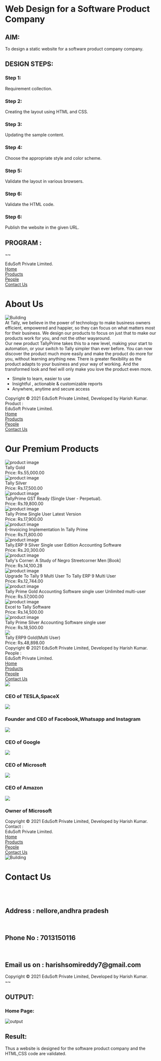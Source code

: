 # Web Design for a Software Product Company

## AIM:

To design a static website for a software product company company.

## DESIGN STEPS:

### Step 1:

Requirement collection.

### Step 2:

Creating the layout using HTML and CSS.

### Step 3:

Updating the sample content.

### Step 4:

Choose the appropriate style and color scheme.

### Step 5:

Validate the layout in various browsers.

### Step 6:

Validate the HTML code.

### Step 6:

Publish the website in the given URL.

## PROGRAM :
~~
<!DOCTYPE html>
<html lang="en">
<head>
<title>EduSoft Private Limited</title>
<link rel="stylesheet" href="./css/layout.css" />
<link rel="icon" href="./img/icon.png" type="image/x-icon" />
</head>
<body>
<div class="container">
<div class="banner">EduSoft Private Limited.</div>
<div class="menu">
<div class="menuitemselected"><a href="./home.html">Home</a></div>
<div class="menuitem"><a href="./products.html">Products</a></div>
<div class="menuitem"><a href="./people.html">People</a></div>
<div class="menuitem"><a href="./contact.html">Contact Us</a></div>
</div>
<div class="content">
<div class="homecontent">
<h1>About Us</h1>
<img src="./img/building.png" alt="Building" />
<div class="contenttext">
At Tally, we believe in the power of technology to make business
owners efficient, empowered and happier, so they can focus on what
matters most for their business. We design our products to focus on
just that to make our products work for you, and not the other wayaround.
<br />
Our new product TallyPrime takes this to a new level, making your
start to automation, or your switch to Tally simpler than ever
before. You can now discover the product much more easily and make
the product do more for you, without learning anything new. There is
greater flexibility as the product adapts to your business and your
way of working. And the transformed look and feel will only make you
love the product even more.
<ul>
<li>Simple to learn, easier to use</li>
<li>Insightful , actionable & customizable reports</li>
<li>Anywhere, anytime and secure access</li>
</ul>
</div>
</div>
</div>
<div class="footer">
Copyright &#169; 2021 EduSoft Private Limited, Developed by Harish Kumar.
</div>
</div>
</body>
</html>
Product :
<!DOCTYPE html>
<html lang="en">
<head>
<title>EduSoft Private Limited</title>
<link rel="stylesheet" href="./css/layout.css" />
<link rel="icon" href="./img/icon.png" type="image/x-icon" />
</head>
<body>
<div class="container"><div class="banner">EduSoft Private Limited.</div>
<div class="menu">
<div class="menuitem"><a href="./home.html">Home</a></div>
<div class="menuitemselected">
<a href="./products.html">Products</a>
</div>
<div class="menuitem"><a href="./people.html">People</a></div>
<div class="menuitem"><a href="./contact.html">Contact Us</a></div>
</div>
<div class="content">
<div class="productcontent">
<h1>Our Premium Products</h1>
<div class="productitems">
<div class="productitem">
<div class="itemimage">
<img src="https://4.imimg.com/data4/IF/QK/MY-68172/tally-erp-9-250x250.jpg" alt="product image">
</div>
<div class="itemname">Tally Gold</div>
<div class="itemprice">Price: Rs.55,000.00 </div>
</div>
<div class="productitem">
<div class="itemimage">
<img src="http://5.imimg.com/data5/MQ/BJ/MY-46980500/tally-erp9-silver-gst-ready-500x500.jpg" alt="product image">
</div>
<div class="itemname">Tally Silver</div>
<div class="itemprice">Price: Rs.17,500.00 </div>
</div>
<div class="productitem">
<div class="itemimage">
<img src="https://encrypted-tbn0.gstatic.com/shopping?
q=tbn:ANd9GcSHHnytqRmDRU0TNix4rw5Js0024P6yZU1KyVuTWfW9ivVPhveB1B7Cf_VEFZnFFbulGJif1u-Clkp5uZOjAy3DekGpSHPksO1bHUv9m6I&usqp=CAE"
alt="product image">
</div>
<div class="itemname">TallyPrime GST Ready (Single User - Perpetual).</div>
<div class="itemprice">Price: Rs.19,800.00 </div></div><div class="productitem">
<div class="itemimage">
<img src="https://encrypted-tbn3.gstatic.com/shopping?q=tbn:ANd9GcTfzTVx61vjJk72krfwD88Weg5ECq8hlamE-
3FVUxueY6zXE7bFYrrunhiCKJdF1cyYJPh405QX7USqBnbcIlDmuR1S4U3Ve7LCjYMBantG&usqp=CAE" alt="product image">
</div>
<div class="itemname">Tally Prime Single User Latest Version</div>
<div class="itemprice">Price: Rs.17,900.00 </div>
</div>
<div class="productitem">
<div class="itemimage">
<img src="https://encrypted-tbn2.gstatic.com/shopping?q=tbn:ANd9GcSOBM2AfbrkDjvVICXifKQKg7w-
GVPoUTa7EBZXdTGysfdN_1JpFBBwzRHovptEEPUjC92RouT7pFC9qeBown7GalvKR6AAc_ui_w2q78E&usqp=CAE" alt="product image">
</div>
<div class="itemname">E-Invoicing Implementation In Tally Prime</div>
<div class="itemprice">Price: Rs.11,800.00 </div>
</div>
<div class="productitem">
<div class="itemimage">
<img src="https://encrypted-tbn1.gstatic.com/shopping?q=tbn:ANd9GcTszaqS8qTSOPe4JHKsoL-
pZSbbEk7wzBs5hoWHPXp_enPfncOKzc8UpifitAjd143XKSlGOPGubxsQ-_rGUNut5GZdYlu0ldNoRqZgaM8&usqp=CAE" alt="product image">
</div>
<div class="itemname">Tally.ERP 9 Silver Single user Edition Accounting Software</div>
<div class="itemprice">Price: Rs.20,300.00 </div>
</div>
<div class="productitem">
<div class="itemimage">
<img src="https://encrypted-tbn1.gstatic.com/shopping?q=tbn:ANd9GcTDxso5uXwbuMEsEP-
B1pSEWKXWh6K5tSOwbqKrb9krINqiySXIbOpM53pdeuM4-KQARHewrey4G4P2E0pl0NzZ_tBEQvMdMVzHmkseeJp-JgGPhmw3m5ry&usqp=CAE" alt="product image">
</div>
<div class="itemname">Tally's Corner: A Study of Negro Streetcorner Men [Book]</div>
<div class="itemprice">Price: Rs.14,100.28 </div>
</div>
<div class="productitem">
<div class="itemimage">
<img src="https://encrypted-tbn3.gstatic.com/shopping?q=tbn:ANd9GcTszNhr1CqKt-8oaF_RTV-uK-
c3rxUfFAtFOQbQmn7hQpQIZT0k5hxrsNU88JAUKJsdXcl8-0uPh32EAqnU23FfnVMRR2dfj2zfVfMJo9hJ8JKz71A6GPtHtw&usqp=CAE" alt="product image"></div>
<div class="itemname">Upgrade To Tally 9 Multi User To Tally ERP 9 Multi User</div>
<div class="itemprice">Price: Rs.12,744.00 </div>
</div>
<div class="productitem">
<div class="itemimage">
<img src="https://encrypted-tbn3.gstatic.com/shopping?
q=tbn:ANd9GcTXAj5i5KuCt1gFeGHH0Zbncb_SACZcXAwI2PhZ292pfHTzFWWgplEhNZIxAYqvsoPPizZDhsjRYyXSWzArqJ-EYxvNvv4gFw&usqp=CAE" alt="product
image">
</div>
<div class="itemname">Tally Prime Gold Accounting Software single user Unlimited multi-user</div>
<div class="itemprice">Price: Rs.57,000.00 </div>
</div>
<div class="productitem">
<div class="itemimage">
<img src="https://encrypted-tbn0.gstatic.com/shopping?q=tbn:ANd9GcRmodWTSbHEXDFYxqjxfEjZG1jqRnbFwvgcR2k-
gpaAK42pbWFfQrFA_IhR1S3WTpthACC9165wteZT7vwlYVh47BAt2NRe&usqp=CAE" alt="product image">
</div>
<div class="itemname">Excel to Tally Software</div>
<div class="itemprice">Price: Rs.14,500.00 </div>
</div>
<div class="productitem">
<div class="itemimage">
<img src="https://encrypted-tbn3.gstatic.com/shopping?
q=tbn:ANd9GcT3NKcDcwQmnBp9jWPot0OWykxa7oo4NEuKx7cwnqUOVbDNuITmYas7rI9v2vf5VPQ5Ko9MWfjNs537-aSn6MJQydBpKEMY2Q&usqp=CAE" alt="product
image">
</div>
<div class="itemname">Tally Prime Silver Accounting Software single user</div>
<div class="itemprice">Price: Rs.18,500.00 </div>
</div>
<div class="productitem">
<div class="itemimage">
<img src="https://encrypted-tbn0.gstatic.com/shopping?
q=tbn:ANd9GcTEK97JqraxKN5bfgkpQZ1Vf8ucZoeiRAoq60_LUG1ovz19j_U8BONxQb4cnADIFHpMUEPCGptbl3_IlxjyCCAPAOkLaELfAdJR7Bjzoa5NY50_q5JeKXi8XQ&usq
alt="product image">
</div><div class="itemname">Tally ERP9 Gold(Multi User)</div>
<div class="itemprice">Price: Rs.48,898.00 </div>
</div>
</div>
</div>
</div>
<div class="footer">
Copyright &#169; 2021 EduSoft Private Limited, Developed by Harish Kumar.
</div>
</div>
</body>
</html>
People :
<!DOCTYPE html>
<html>
<head>
<meta charset="UTF-8">
<meta name="viewport" content="width=device-width, initial-scale=1.0">
<title>People</title>
<link rel="stylesheet" href="./css/layout.css" />
<link rel="icon" href="./img/icon.png" type="image/x-icon" />
</head>
<body>
<div class="container">
<div class="banner">EduSoft Private Limited.</div>
<div class="menu">
<div class="menuitem"><a href="./home.html">Home</a></div>
<div class="menuitem"><a href="./products.html">Products</a></div>
<div class="menuitemselected"><a href="./people.html">People</a></div>
<div class="menuitem"><a href="./contact.html">Contact Us</a></div>
</div>
<div class="content">
<div class="productcontent">
<div class="people1"><img
src="data:image/jpeg;base64,/9j/4AAQSkZJRgABAQAAAQABAAD/2wCEAAoHCBYWFRgWFhUYGBgaGhwaGhoaGBgaGBgYGRoZGhwYGhgcIS4lHB4rHxgYJjgmKy8xNTU1GiQ7
alt="people1">
<h3>CEO of TESLA,SpaceX</h3>
</div>
<div class="people2">
<img
src="data:image/jpeg;base64,/9j/4AAQSkZJRgABAQAAAQABAAD/2wCEAAoHCBUVFRgSEhIYGRgYGhgYGBgZGBoaGBgaGBgaGRgaGBkcIS4lHCErIRgYJjgmKy8xNTU1GiQ7
alt="people2">
<h3>Founder and CEO of Facebook,Whatsapp and Instagram</h3>
</div>
<div class="people3">
<img
src="data:image/jpeg;base64,/9j/4AAQSkZJRgABAQAAAQABAAD/2wCEAAoHCBYVFRgVFhUYGRgYGBoaGhwaGBoZGBoaHBgcHB4aHBwcIS4lHCEsHxgaJjgnKy8xNTU1GiQ7
alt="people3">
<h3>CEO of Google</h3>
</div>
<div class="people4">
<img
src="data:image/jpeg;base64,/9j/4AAQSkZJRgABAQAAAQABAAD/2wCEAAoHCBEVEhgSEhESERgSEhEREREYERESERERGBgZGRgYGBgcIS4lHB4rIRgYJjgmKy8xNTY1GiQ7
alt="people4">
<h3>CEO of Microsoft</h3>
</div>
<div class="people5">
<img
src="data:image/jpeg;base64,/9j/4AAQSkZJRgABAQAAAQABAAD/2wCEAAoHCBUVFRgVFRYZGBgZGBgZGhgYGBoYGBgaGhgaGhgaGBgcIS4lHCErIRgaJjgmKy8xNTU1GiQ7
alt="people5">
<h3>CEO of Amazon</h3>
</div>
<div class="people6">
<img
src="data:image/jpeg;base64,/9j/4AAQSkZJRgABAQAAAQABAAD/2wCEAAoHCBUWFRgVFRUYGBgaGBgcHBwYGRgYGR4YGBoZGRgaGBgcIy4lHB4rIRwYJjgmKy8xNTU1GiQ7
alt="people6">
<h3>Owner of Microsoft</h3>
</div>
</div></div>
<div class="footer">
Copyright &#169; 2021 EduSoft Private Limited, Developed by Harish Kumar.
</div>
</div>
</body>
</html>
Contact :
<!DOCTYPE html>
<html>
<head>
<meta charset="UTF-8">
<meta name="viewport" content="width=device-width, initial-scale=1.0">
<title>Contact</title>
<link rel="stylesheet" href="./css/layout.css" />
<link rel="icon" href="./img/icon.png" type="image/x-icon" />
</head>
<body>
<div class="container">
<div class="banner">EduSoft Private Limited.</div>
<div class="menu">
<div class="menuitem"><a href="./home.html">Home</a></div>
<div class="menuitem"><a href="./products.html">Products</a></div>
<div class="menuitem"><a href="./people.html">People</a></div>
<div class="menuitemselected"><a href="./contact.html">Contact Us</a></div>
</div>
<div class="content">
<div class="homecontent">
<img src="./img/building.png" alt="Building" />
<div class="contactus">
<h1>Contact Us</h1>
<br>
<br>
<h2>Address : nellore,andhra pradesh</h2><br>
<h2>Phone No : 7013150116</h2>
<br>
<h2>Email us on : harishsomireddy7@gmail.com</h2>
</div>
</div>
</div>
<div class="footer">
Copyright &#169; 2021 EduSoft Private Limited, Developed by Harish Kumar.
</div>
</div>
</body>
</html>
~~

## OUTPUT:

### Home Page:

![output](./images/homepage.jpg)

## Result:

Thus a website is designed for the software product company and the HTML,CSS code are validated.
